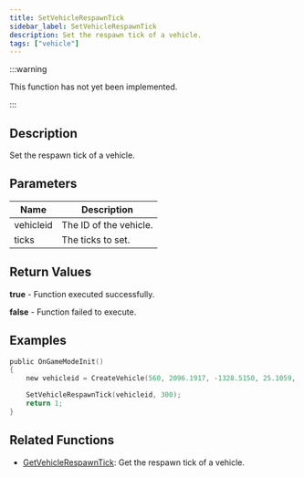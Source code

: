 ```yaml
---
title: SetVehicleRespawnTick
sidebar_label: SetVehicleRespawnTick
description: Set the respawn tick of a vehicle.
tags: ["vehicle"]
---
```


<VersionWarn version='omp v1.1.0.2612' />

:::warning

This function has not yet been implemented.

:::

## Description

Set the respawn tick of a vehicle.

## Parameters

| Name      | Description            |
|-----------|------------------------|
| vehicleid | The ID of the vehicle. |
| ticks     | The ticks to set.      |

## Return Values

**true** - Function executed successfully.

**false** - Function failed to execute.

## Examples

```c
public OnGameModeInit()
{
    new vehicleid = CreateVehicle(560, 2096.1917, -1328.5150, 25.1059, 0.0000, 1, 8, 60);

    SetVehicleRespawnTick(vehicleid, 300);
    return 1;
}
```

## Related Functions

- [GetVehicleRespawnTick](GetVehicleRespawnTick): Get the respawn tick of a vehicle.
